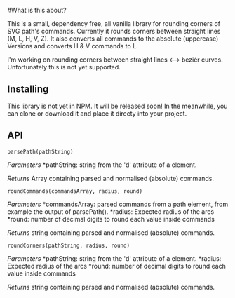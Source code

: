 #What is this about?

This is a small, dependency free, all vanilla library for rounding corners of SVG path's commands.
Currently it rounds corners between straight lines (M, L, H, V, Z). It also converts all commands to the absolute (uppercase) Versions and converts H & V commands to L. 

I'm working on rounding corners between straight lines <--> beziér curves. Unfortunately this is not yet supported.

## Installing

This library is not yet in NPM. It will be released soon! In the meanwhile, you can clone or download it and place it directy into your project.

## API

```
parsePath(pathString)
```
*Parameters*
*pathString: string from the 'd' attribute of a <path> element.

*Returns*
Array containing parsed and normalised (absolute) commands.

```
roundCommands(commandsArray, radius, round)
```
*Parameters*
*commandsArray: parsed commands from a path element, from example the output of parsePath().
*radius: Expected radius of the arcs
*round: number of decimal digits to round each value inside commands

*Returns*
string containing parsed and normalised (absolute) commands.

```
roundCorners(pathString, radius, round)
```
*Parameters*
*pathString: string from the 'd' attribute of a <path> element.
*radius: Expected radius of the arcs
*round: number of decimal digits to round each value inside commands

*Returns*
string containing parsed and normalised (absolute) commands.